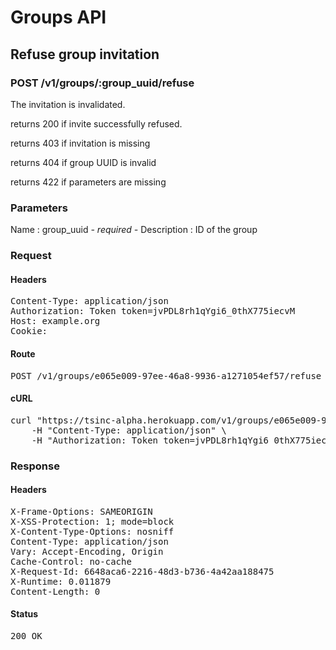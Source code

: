 # Groups API

## Refuse group invitation

### POST /v1/groups/:group_uuid/refuse

The invitation is invalidated.

returns 200 if invite successfully refused.

returns 403 if invitation is missing

returns 404 if group UUID is invalid

returns 422 if parameters are missing

### Parameters

Name : group_uuid *- required -*
Description : ID of the group

### Request

#### Headers

<pre>Content-Type: application/json
Authorization: Token token=jvPDL8rh1qYgi6_0thX775iecvM
Host: example.org
Cookie: </pre>

#### Route

<pre>POST /v1/groups/e065e009-97ee-46a8-9936-a1271054ef57/refuse</pre>

#### cURL

<pre class="request">curl &quot;https://tsinc-alpha.herokuapp.com/v1/groups/e065e009-97ee-46a8-9936-a1271054ef57/refuse&quot; -d &#39;&#39; -X POST \
	-H &quot;Content-Type: application/json&quot; \
	-H &quot;Authorization: Token token=jvPDL8rh1qYgi6_0thX775iecvM&quot;</pre>

### Response

#### Headers

<pre>X-Frame-Options: SAMEORIGIN
X-XSS-Protection: 1; mode=block
X-Content-Type-Options: nosniff
Content-Type: application/json
Vary: Accept-Encoding, Origin
Cache-Control: no-cache
X-Request-Id: 6648aca6-2216-48d3-b736-4a42aa188475
X-Runtime: 0.011879
Content-Length: 0</pre>

#### Status

<pre>200 OK</pre>

